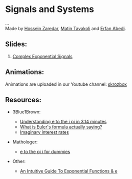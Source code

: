 # Signals and Systems

...<br>
Made by [Hossein Zaredar](https://github.com/HosseinZaredar), [Matin Tavakoli](https://github.com/MatinTavakoli) and [Erfan Abedi](https://github.com/theerfan).

## Slides:

1. [Complex Exponential Signals](https://docs.google.com/presentation/d/1frYjS0-K_TlEVt97xipyOz8wYAMTt66xs4rmWNWVd98/)

## Animations:
Animations are uploaded in our Youtube channel:
[skrozbox](https://www.youtube.com/channel/UCIb09zInc05ctoxC6GANkeQ/featured)


## Resources:

* 3Blue1Brown:<br>
  * [Understanding e to the i pi in 3.14 minutes](https://www.youtube.com/watch?v=v0YEaeIClKY&list=LLI3aa4211RjaQw1JW9LM-Gw&index=67)
  * [What is Euler's formula actually saying?](https://www.youtube.com/watch?v=ZxYOEwM6Wbk)
  * [Imaginary interest rates](https://www.youtube.com/watch?v=IAEASE5GjdI)
  
* Mathologer:<br>
  * [e to the pi i for dummies](https://www.youtube.com/watch?v=-dhHrg-KbJ0)

* Other:
  * [An Intuitive Guide To Exponential Functions & e](https://betterexplained.com/articles/an-intuitive-guide-to-exponential-functions-e/)
